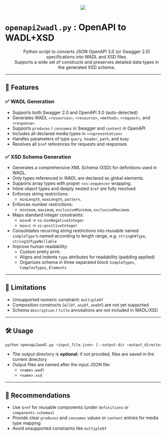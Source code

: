 <p align="center"><img src="https://github.com/user-attachments/assets/fa1be5d4-8d00-4607-b3fa-2c06251baf62" /></p>

# `openapi2wadl.py` : OpenAPI to WADL+XSD
<div id="user-content-toc" align="center"><ul><summary><p align="center">Python script to converts JSON OpenAPI 3.0 (or Swagger 2.0) specifications into WADL and XSD files.<br/>Supports a wide set of constructs and preserves detailed data types in the generated XSD schema.</p></summary></ul></div>

---

## 🚀 Features

### ✅ WADL Generation
- Supports both Swagger 2.0 and OpenAPI 3.0 (auto-detected)
- Generates WADL `<resources>`, `<resource>`, `<method>`, `<request>`, and `<response>`
- Supports `produces` / `consumes` in Swagger and `content` in OpenAPI
- Includes all declared media types in `<representation>`
- Handles parameters of type `query`, `header`, `path`, and `body`
- Resolves all `$ref` references for requests and responses

### ✅ XSD Schema Generation
- Generates a comprehensive XML Schema (XSD) for definitions used in WADL.
- Only types referenced in WADL are declared as global elements.
- Supports array types with proper `<xs:sequence>` wrapping.
- Inline object types and deeply nested `$ref` are fully resolved.
- Enforces string restrictions:
  - `minLength`, `maxLength`, `pattern`.
- Enforces number restrictions:
  - `minimum`, `maximum`, `exclusiveMinimum`, `exclusiveMaximum`.
- Maps standard integer constraints:
  - `min=0` → `xs:nonNegativeInteger`
  - `min=1` → `xs:positiveInteger`
- Consolidates recurring string restrictions into reusable named `simpleType`'s named according to length range, e.g. `string64Type`, `string32TypeNillable`
- Improve human readability:
  - Custom pretty print.
  - Aligns and indents `type` attributes for readability (padding applied)
  - Organizes schema in three separated block `SimpleTypes`, `ComplexTypes`, `Elements`
 
---

## 🚫 Limitations

- Unsupported numeric constraint: `multipleOf`
- Composition constructs (`allOf`, `anyOf`, `oneOf`) are not yet supported
- Schema `description` / `title` annotations are not included in WADL/XSD

---

## 🛠️ Usage

```bash
python openapi2wadl.py <input_file.json> [--output-dir <output_directory>]
```

- The output directory is **optional**; if not provided, files are saved in the current directory
- Output files are named after the input JSON file:
  - `<name>.wadl`
  - `<name>.xsd`

---

## 📌 Recommendations

- Use `$ref` for reusable components (under `definitions` or `components.schemas`)
- Provide clear `produces` and `consumes` values or `content` entries for media type mapping
- Avoid unsupported constraints like `multipleOf`

